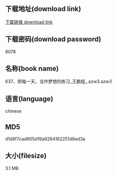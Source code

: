 ## 下载地址(download link)
[下载链接 download link](https://voluble-croquembouche-d321dc.netlify.app/?s=637%E3%80%81%E6%8A%8A%E6%AF%8F%E4%B8%80%E5%A4%A9%EF%BC%8C%E5%BD%93%E4%BD%9C%E6%A2%A6%E6%83%B3%E7%9A%84%E7%BB%83%E4%B9%A0_%E7%8E%8B%E9%B9%8F%E7%A8%8B_.azw3)

## 下载密码(download password)
8078

## 名称(book name)
637、把每一天，当作梦想的练习_王鹏程_.azw3.azw3

## 语言(language)
chinese

## MD5
d1d9f7cad905d19a9284162251d8ed3a

## 大小(filesize)
3.1 MB

